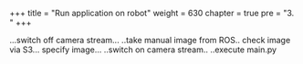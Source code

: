+++
title = "Run application on robot"
weight = 630
chapter = true
pre = "3. "
+++

...switch off camera stream...
..take manual image from ROS..
check image via S3...
specify image...
..switch on camera stream..
..execute main.py
